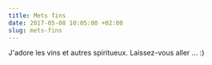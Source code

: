 ```yaml
---
title: Mets fins
date: 2017-05-08 10:05:00 +02:00
slug: mets-fins
---
```


J'adore les vins et autres spiritueux. Laissez-vous aller ... :)